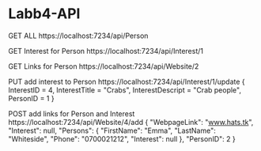 # Labb4-API

GET ALL
https://localhost:7234/api/Person

GET Interest for Person
https://localhost:7234/api/Interest/1

GET Links for Person
https://localhost:7234/api/Website/2

PUT add interest to Person
https://localhost:7234/api/Interest/1/update
{ InterestID = 4, InterestTitle = "Crabs", InterestDescript = "Crab people", PersonID = 1 }

POST add links for Person and Interest
https://localhost:7234/api/Website/4/add
{ "WebpageLink": "www.hats.tk", "Interest": null, "Persons": { "FirstName": "Emma", "LastName": "Whiteside", "Phone": "0700021212", "Interest": null }, "PersonID": 2 }
